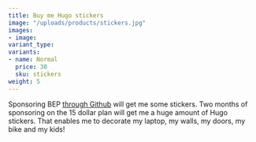 ```yaml
---
title: Buy me Hugo stickers
image: "/uploads/products/stickers.jpg"
images:
- image:
variant_type:
variants:
- name: Normal
  price: 30
  sku: stickers
weight: 5
---
```


Sponsoring BEP [through Github](https://github.com/sponsors/bep) will get me some stickers. Two months of sponsoring on the 15 dollar plan will get me a huge amount of Hugo stickers. That enables me to decorate my laptop, my walls, my doors, my bike and my kids!
